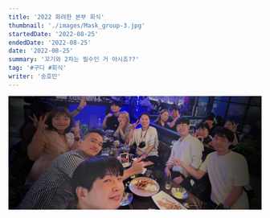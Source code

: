 ```yaml
---
title: '2022 화려한 본부 회식'
thumbnail: './images/Mask_group-3.jpg'
startedDate: '2022-08-25'
endedDate: '2022-08-25'
date: '2022-08-25'
summary: '꼬기와 2차는 필수인 거 아시죠??'
tag: '#구디 #회식'
writer: '송호민'
---
```


![Mask group-3.jpg](images/Mask_group-3.jpg)
